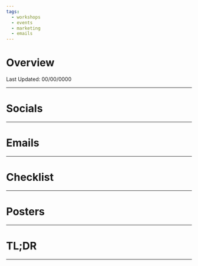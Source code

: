 ```yaml
---
tags:
  - workshops
  - events
  - marketing
  - emails
---
```

# Overview
Last Updated: 00/00/0000

-----
# Socials
-----
# Emails
-----
# Checklist
-----
# Posters
-----
# TL;DR
-----

